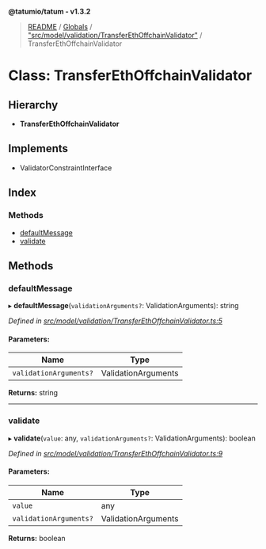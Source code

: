 **@tatumio/tatum - v1.3.2**

> [README](../README.md) / [Globals](../globals.md) / ["src/model/validation/TransferEthOffchainValidator"](../modules/_src_model_validation_transferethoffchainvalidator_.md) / TransferEthOffchainValidator

# Class: TransferEthOffchainValidator

## Hierarchy

* **TransferEthOffchainValidator**

## Implements

* ValidatorConstraintInterface

## Index

### Methods

* [defaultMessage](_src_model_validation_transferethoffchainvalidator_.transferethoffchainvalidator.md#defaultmessage)
* [validate](_src_model_validation_transferethoffchainvalidator_.transferethoffchainvalidator.md#validate)

## Methods

### defaultMessage

▸ **defaultMessage**(`validationArguments?`: ValidationArguments): string

*Defined in [src/model/validation/TransferEthOffchainValidator.ts:5](https://github.com/tatumio/tatum-js/blob/b9ab1e4/src/model/validation/TransferEthOffchainValidator.ts#L5)*

#### Parameters:

Name | Type |
------ | ------ |
`validationArguments?` | ValidationArguments |

**Returns:** string

___

### validate

▸ **validate**(`value`: any, `validationArguments?`: ValidationArguments): boolean

*Defined in [src/model/validation/TransferEthOffchainValidator.ts:9](https://github.com/tatumio/tatum-js/blob/b9ab1e4/src/model/validation/TransferEthOffchainValidator.ts#L9)*

#### Parameters:

Name | Type |
------ | ------ |
`value` | any |
`validationArguments?` | ValidationArguments |

**Returns:** boolean
